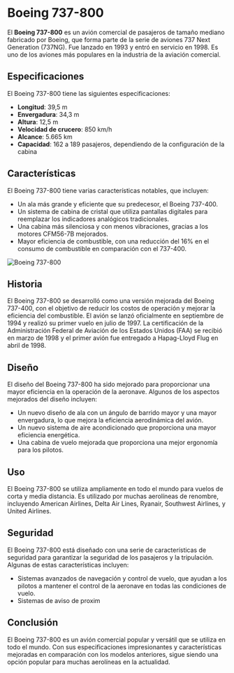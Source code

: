 # Boeing 737-800

El **Boeing 737-800** es un avión comercial de pasajeros de tamaño mediano fabricado por Boeing, que forma parte de la serie de aviones 737 Next Generation (737NG). Fue lanzado en 1993 y entró en servicio en 1998. Es uno de los aviones más populares en la industria de la aviación comercial.

## Especificaciones

El Boeing 737-800 tiene las siguientes especificaciones:

- **Longitud**: 39,5 m
- **Envergadura**: 34,3 m
- **Altura**: 12,5 m
- **Velocidad de crucero**: 850 km/h
- **Alcance**: 5.665 km
- **Capacidad**: 162 a 189 pasajeros, dependiendo de la configuración de la cabina

## Características

El Boeing 737-800 tiene varias características notables, que incluyen:

- Un ala más grande y eficiente que su predecesor, el Boeing 737-400.
- Un sistema de cabina de cristal que utiliza pantallas digitales para reemplazar los indicadores analógicos tradicionales.
- Una cabina más silenciosa y con menos vibraciones, gracias a los motores CFM56-7B mejorados.
- Mayor eficiencia de combustible, con una reducción del 16% en el consumo de combustible en comparación con el 737-400.

![Boeing 737-800](https://upload.wikimedia.org/wikipedia/commons/3/3d/SWAL_Boeing_737-800_N8322X_LAX_2008-3-20.png)

## Historia

El Boeing 737-800 se desarrolló como una versión mejorada del Boeing 737-400, con el objetivo de reducir los costos de operación y mejorar la eficiencia del combustible. El avión se lanzó oficialmente en septiembre de 1994 y realizó su primer vuelo en julio de 1997. La certificación de la Administración Federal de Aviación de los Estados Unidos (FAA) se recibió en marzo de 1998 y el primer avión fue entregado a Hapag-Lloyd Flug en abril de 1998.

## Diseño

El diseño del Boeing 737-800 ha sido mejorado para proporcionar una mayor eficiencia en la operación de la aeronave. Algunos de los aspectos mejorados del diseño incluyen:

- Un nuevo diseño de ala con un ángulo de barrido mayor y una mayor envergadura, lo que mejora la eficiencia aerodinámica del avión.
- Un nuevo sistema de aire acondicionado que proporciona una mayor eficiencia energética.
- Una cabina de vuelo mejorada que proporciona una mejor ergonomía para los pilotos.


## Uso

El Boeing 737-800 se utiliza ampliamente en todo el mundo para vuelos de corta y media distancia. Es utilizado por muchas aerolíneas de renombre, incluyendo American Airlines, Delta Air Lines, Ryanair, Southwest Airlines, y United Airlines.

## Seguridad

El Boeing 737-800 está diseñado con una serie de características de seguridad para garantizar la seguridad de los pasajeros y la tripulación. Algunas de estas características incluyen:

- Sistemas avanzados de navegación y control de vuelo, que ayudan a los pilotos a mantener el control de la aeronave en todas las condiciones de vuelo.
- Sistemas de aviso de proxim

## Conclusión

El Boeing 737-800 es un avión comercial popular y versátil que se utiliza en todo el mundo. Con sus especificaciones impresionantes y características mejoradas en comparación con los modelos anteriores, sigue siendo una opción popular para muchas aerolíneas en la actualidad.
